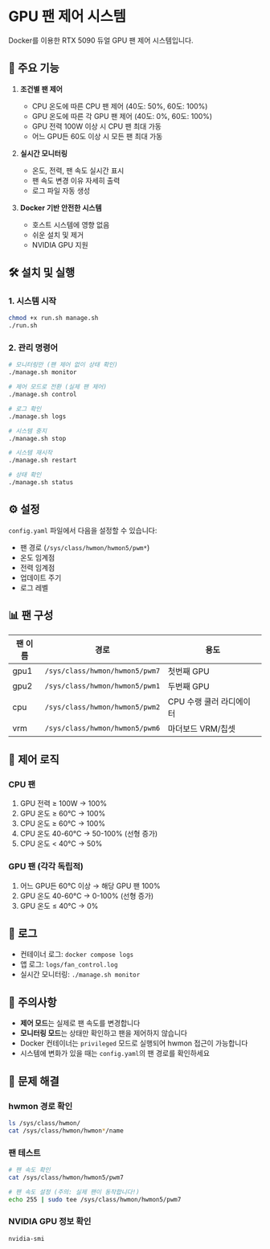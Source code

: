 # GPU 팬 제어 시스템

Docker를 이용한 RTX 5090 듀얼 GPU 팬 제어 시스템입니다.

## 🎯 주요 기능

1. **조건별 팬 제어**
   - CPU 온도에 따른 CPU 팬 제어 (40도: 50%, 60도: 100%)
   - GPU 온도에 따른 각 GPU 팬 제어 (40도: 0%, 60도: 100%)
   - GPU 전력 100W 이상 시 CPU 팬 최대 가동
   - 어느 GPU든 60도 이상 시 모든 팬 최대 가동

2. **실시간 모니터링**
   - 온도, 전력, 팬 속도 실시간 표시
   - 팬 속도 변경 이유 자세히 출력
   - 로그 파일 자동 생성

3. **Docker 기반 안전한 시스템**
   - 호스트 시스템에 영향 없음
   - 쉬운 설치 및 제거
   - NVIDIA GPU 지원

## 🛠️ 설치 및 실행

### 1. 시스템 시작
```bash
chmod +x run.sh manage.sh
./run.sh
```

### 2. 관리 명령어
```bash
# 모니터링만 (팬 제어 없이 상태 확인)
./manage.sh monitor

# 제어 모드로 전환 (실제 팬 제어)
./manage.sh control

# 로그 확인
./manage.sh logs

# 시스템 중지
./manage.sh stop

# 시스템 재시작
./manage.sh restart

# 상태 확인
./manage.sh status
```

## ⚙️ 설정

`config.yaml` 파일에서 다음을 설정할 수 있습니다:

- 팬 경로 (`/sys/class/hwmon/hwmon5/pwm*`)
- 온도 임계점
- 전력 임계점
- 업데이트 주기
- 로그 레벨

## 📊 팬 구성

| 팬 이름 | 경로 | 용도 |
|---------|------|------|
| gpu1 | `/sys/class/hwmon/hwmon5/pwm7` | 첫번째 GPU |
| gpu2 | `/sys/class/hwmon/hwmon5/pwm1` | 두번째 GPU |
| cpu | `/sys/class/hwmon/hwmon5/pwm2` | CPU 수랭 쿨러 라디에이터 |
| vrm | `/sys/class/hwmon/hwmon5/pwm6` | 마더보드 VRM/칩셋 |

## 🎯 제어 로직

### CPU 팬
1. GPU 전력 ≥ 100W → 100%
2. GPU 온도 ≥ 60°C → 100%
3. CPU 온도 ≥ 60°C → 100%
4. CPU 온도 40-60°C → 50-100% (선형 증가)
5. CPU 온도 < 40°C → 50%

### GPU 팬 (각각 독립적)
1. 어느 GPU든 60°C 이상 → 해당 GPU 팬 100%
2. GPU 온도 40-60°C → 0-100% (선형 증가)
3. GPU 온도 ≤ 40°C → 0%

## 📝 로그

- 컨테이너 로그: `docker compose logs`
- 앱 로그: `logs/fan_control.log`
- 실시간 모니터링: `./manage.sh monitor`

## 🚨 주의사항

- **제어 모드**는 실제로 팬 속도를 변경합니다
- **모니터링 모드**는 상태만 확인하고 팬을 제어하지 않습니다
- Docker 컨테이너는 `privileged` 모드로 실행되어 hwmon 접근이 가능합니다
- 시스템에 변화가 있을 때는 `config.yaml`의 팬 경로를 확인하세요

## 🔧 문제 해결

### hwmon 경로 확인
```bash
ls /sys/class/hwmon/
cat /sys/class/hwmon/hwmon*/name
```

### 팬 테스트
```bash
# 팬 속도 확인
cat /sys/class/hwmon/hwmon5/pwm7

# 팬 속도 설정 (주의: 실제 팬이 동작합니다!)
echo 255 | sudo tee /sys/class/hwmon/hwmon5/pwm7
```

### NVIDIA GPU 정보 확인
```bash
nvidia-smi
```
